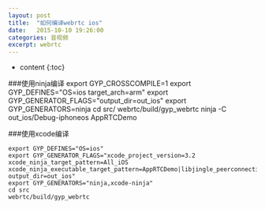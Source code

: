 ```yaml
---
layout: post
title:  "如何编译webrtc ios"
date:   2015-10-10 19:26:00
categories: 音视频
excerpt: webrtc
---
```


* content
{:toc}




###使用ninja编译
	export GYP_CROSSCOMPILE=1
	export GYP_DEFINES="OS=ios target_arch=arm"
	export GYP_GENERATOR_FLAGS="output_dir=out_ios"
	export GYP_GENERATORS=ninja
	cd src/
	webrtc/build/gyp_webrtc
	ninja -C out_ios/Debug-iphoneos AppRTCDemo

###使用xcode编译

	export GYP_DEFINES="OS=ios"
	export GYP_GENERATOR_FLAGS="xcode_project_version=3.2 xcode_ninja_target_pattern=All_iOS xcode_ninja_executable_target_pattern=AppRTCDemo|libjingle_peerconnection_unittest|libjingle_peerconnection_objc_test output_dir=out_ios"
	export GYP_GENERATORS="ninja,xcode-ninja"
	cd src
	webrtc/build/gyp_webrtc
